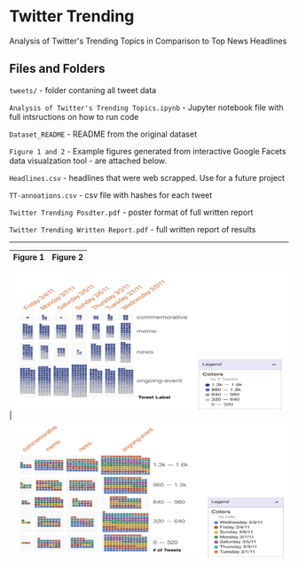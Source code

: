 # Twitter Trending
Analysis of Twitter's Trending Topics in Comparison to Top News Headlines

## Files and Folders 

`tweets/` - folder contaning all tweet data 

`Analysis of Twitter's Trending Topics.ipynb` - Jupyter notebook file with full intsructions on how to run code 

`Dataset_README` - README from the original dataset 

`Figure 1 and 2` - Example figures generated from interactive Google Facets data visualzation tool - are attached below. 

`Headlines.csv` - headlines that were web scrapped. Use for a future project 

`TT-annoations.csv` - csv file with hashes for each tweet 

`Twitter Trending Posdter.pdf` - poster format of full written report 

`Twitter Trending Written Report.pdf` - full written report of results 

--- 
Figure 1            |  Figure 2
:-------------------------:|:-------------------------:
<img src="https://github.com/Donnie-Stewart/Twitter-Trending/blob/master/figure%201.png" align="left"
      width="600" height="250"> |  <img src="https://github.com/Donnie-Stewart/Twitter-Trending/blob/master/figure%202.png" align="right"
      width="600" height="250">





